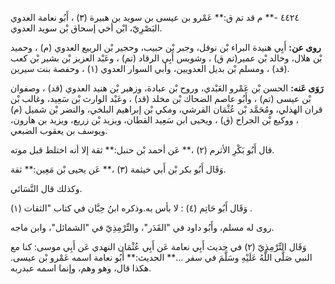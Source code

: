 ٤٤٢٤ -** م قد تم ق:** عَمْرو بن عيسى بن سويد بن هبيرة (٣) ، أَبُو نعامة العدوي البَصْرِيّ، ابْن أخي إسحاق بْن سويد العدوي.

**روى عن:** أَبِي هنيدة البراء بْن نوفل، وجبر بْن حبيب، وحجير بْن الربيع العدوي (م) ، وحميد بْن هلال، وخالد بْن عمير(تم ق) ، وشويس أَبِي الرقاد (تم) ، وعَبْد العزيز بْن بشير بْن كعب (قد) ، ومسلم بْن بديل العدويين، وأبي السوار العدوي (١) ، وحفصة بنت سيرين.

**رَوَى عَنه:** الحسن بْن عَمْرو العَبْدي، وروح بْن عبادة، وزهير بْن هنيد العدوي (قد) ، وصفوان بْن عيسى (تم) ، وأَبُو عاصم الضحاك بْن مخلد (قد) ، وعَبْد الوارث بْن سَعِيد، وغالب بْن قران الهذلي، ومُحَمَّد بْن عُثْمَان القرشي، ومكي بْن إبراهيم البلخي، والنضر بْن شميل (م) ، ووكيع بْن الجراح (ق) ، ويحيى ابن سَعِيد القطان، ويزيد بْن زريع، ويزيد بن هارون، ويوسف بن يعقوب الضبعي.

قال أَبُو بَكْرِ الأثرم (٢) ،** عَن أحمد بْن حنبل:** ثقة إلا أنه اختلط قبل موته.

وَقَال أَبُو بكر بْن أَبي خيثمة (٣) ،** عَن يحيى بْن مَعِين:** ثقة.

وكذلك قال النَّسَائي.

وَقَال أَبُو حَاتِم (٤) : لا بأس به.وذكره ابنُ حِبَّان في كتاب "الثقات (١) .

روى له مسلم، وأَبُو داود في "القَدَر"، والتِّرْمِذِيّ في "الشمائل"، وابن ماجه.

وَقَال التِّرْمِذِيّ (٢) في حديث أَبِي نعامة عَن أَبِي عُثْمَان النهدي عَن أَبِي موسى: كنا مع النبي صَلَّى اللَّهُ عَلَيْهِ وسَلَّمَ في سفر ...** الحديث:** أَبُو نعامة اسمه عَمْرو بْن عيسى. هكذا قال، وهو وهم، وإنما اسمه عبدربه.